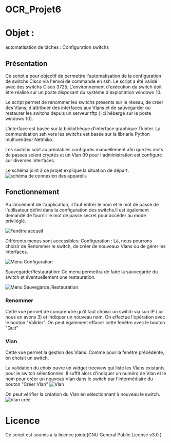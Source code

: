 # OCR_Projet6
# Objet :
automatisation de tâches : Configuration switchs

## Présentation
Ce script a pour objectif de permettre l'automatisation de la configuration de switchs Cisco via l'envoi de commande en ssh. 
Le script a été validé avec des switchs Cisco 3725. L'environnement d'exécution du switch doit être réalisé sur un poste disposant du système d'exploitation windows 10.

Le script permet de renommer les switchs présents sur le réseau, de créer des Vlans, d'attribuer des interfaces aux Vlans et de sauvegarder ou restaurer les switchs depuis un serveur tftp ( ici hébergé sur le poste windows 10).

L'interface est basée  sur la bibliothèque d'interface graphique Tkinter.
La communication ssh vers les switchs est basée sur la libriarie Python multivendeur Netmiko. 

Les switchs sont au préalables configurés manuellement afin que les mots de passes soient cryptés et un Vlan 99 pour l'administration est configuré sur diverses interfaces. 

Le schéma joint à ce projet explique la situation de départ. ![schéma de connexion des appareils](https://user-images.githubusercontent.com/82892277/121871526-82071e80-cd04-11eb-92c1-64c478aee1d8.png)

## Fonctionnement
Au lancement de l'application, il faut entrer le nom et le mot de passe de l'utilisateur défini dans la configuration des switchs.Il est également demandé de fournir le mot de passe secret pour accéder au mode privilégié.

 ![Fenêtre accueil](https://user-images.githubusercontent.com/82892277/121875488-cd233080-cd08-11eb-8ee8-23b554190bab.png)

Différents menus sont accessibles:
Configuration : 
Là, nous pourrons choisir de Renommer le switch, de créer de nouveaux Vlans ou de gérer les Interfaces.

![Menu Configuration](https://user-images.githubusercontent.com/82892277/121889121-1da28a00-cd19-11eb-8d39-9d7b222b1ec9.png)


Sauvegarde/Restauration:
Ce menu permettra de faire la sauvegarde du switch et éventuellement une restauration.

![Menu Sauvegarde_Restauration](https://user-images.githubusercontent.com/82892277/121889127-209d7a80-cd19-11eb-99a0-c7626feec00a.png)

### Renommer
Cette vue permet de comprendre qu'il faut choisir un switch via son IP ( ici nous en avons 3) et indiquer un nouveau nom. On effectue l'opération avec le bouton "Valider". On peut également effacer cette fenêtre avec le bouton "Quit"



### Vlan
Cette vue permet la gestion des Vlans. Comme pour la fenêtre précédente, on choisit un switch. 


La validation du choix ouvre un widget treeview qui liste les Vlans existants pour le switch sélectionnés.
Il suffit alors d'indiquer un numéro de Vlan et le nom pour créer un nouveau Vlan dans le switch par l'intermédiaire du bouton "Créer Vlan"
![Vlan](https://user-images.githubusercontent.com/82892277/121891492-c9e57000-cd1b-11eb-90c0-720448b89a0d.png)

On peut vérifier la création du Vlan en sélectionnant à nouveau le switch.
![Vlan créé](https://user-images.githubusercontent.com/82892277/121891501-cce06080-cd1b-11eb-93ee-2921146c295e.png)


# Licence
Ce script est soumis à la licence jointe(GNU General Public License v3.0 )
